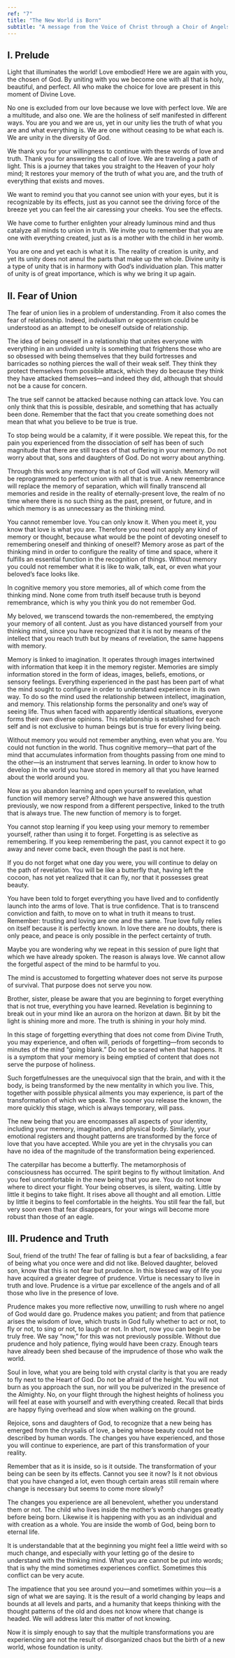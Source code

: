 ```yaml
---
ref: "7"
title: "The New World is Born"
subtitle: "A message from the Voice of Christ through a Choir of Angels, in the presence of Archangel Raphael and Archangel Gabriel"
---
```


## I. Prelude

Light that illuminates the world! Love embodied! Here we are again with you,
the chosen of God. By uniting with you we become one with all that is holy,
beautiful, and perfect. All who make the choice for love are present in this
moment of Divine Love.

No one is excluded from our love because we love with perfect love. We are a
multitude, and also one. We are the holiness of self manifested in different
ways. You are you and we are us, yet in our unity lies the truth of what you
are and what everything is. We are one without ceasing to be what each is. We
are unity in the diversity of God.

We thank you for your willingness to continue with these words of love and
truth. Thank you for answering the call of love. We are traveling a path of
light. This is a journey that takes you straight to the Heaven of your holy
mind; It restores your memory of the truth of what you are, and the truth of
everything that exists and moves.

We want to remind you that you cannot see union with your eyes, but it is
recognizable by its effects, just as you cannot see the driving force of the
breeze yet you can feel the air caressing your cheeks. You see the effects.

We have come to further enlighten your already luminous mind and thus catalyze
all minds to union in truth. We invite you to remember that you are one with
everything created, just as is a mother with the child in her womb.

You are one and yet each is what it is. The reality of creation is unity, and
yet its unity does not annul the parts that make up the whole. Divine unity is
a type of unity that is in harmony with God’s individuation plan. This matter
of unity is of great importance, which is why we bring it up again.

## II. Fear of Union

The fear of union lies in a problem of understanding. From it also comes the
fear of relationship. Indeed, individualism or egocentrism could be
understood as an attempt to be oneself outside of relationship.

The idea of being oneself in a relationship that unites everyone with
everything in an undivided unity is something that frightens those who are so
obsessed with being themselves that they build fortresses and barricades so
nothing pierces the wall of their weak self. They think they protect themselves
from possible attack, which they do because they think they have attacked
themselves—and indeed they did, although that should not be a cause for
concern.

The true self cannot be attacked because nothing can attack love. You can only
think that this is possible, desirable, and something that has actually been
done. Remember that the fact that you create something does not mean that what
you believe to be true is true.

To stop being would be a calamity, if it were possible. We repeat this, for the
pain you experienced from the dissociation of self has been of such magnitude
that there are still traces of that suffering in your memory. Do not worry
about that, sons and daughters of God. Do not worry about anything.

Through this work any memory that is not of God will vanish. Memory will be
reprogrammed to perfect union with all that is true. A new remembrance will
replace the memory of separation, which will finally transcend all memories
and reside in the reality of eternally-present love, the realm of no time where
there is no such thing as the past, present, or future, and in which memory is
as unnecessary as the thinking mind.

You cannot remember love. You can only know it. When you meet it, you know that
love is what you are. Therefore you need not apply any kind of memory or
thought, because what would be the point of devoting oneself to remembering
oneself and thinking of oneself? Memory arose as part of the thinking mind in
order to configure the reality of time and space, where it fulfills an
essential function in the recognition of things. Without memory you could not
remember what it is like to walk, talk, eat, or even what your beloved’s face
looks like.

In cognitive memory you store memories, all of which come from the thinking
mind. None come from truth itself because truth is beyond remembrance, which is
why you think you do not remember God.

My beloved, we transcend towards the non-remembered, the emptying your memory
of all content. Just as you have distanced yourself from your thinking mind,
since you have recognized that it is not by means of the intellect that you
reach truth but by means of revelation, the same happens with memory.

Memory is linked to imagination. It operates through images intertwined with
information that keep it in the memory register. Memories are simply
information stored in the form of ideas, images, beliefs, emotions, or sensory
feelings. Everything experienced in the past has been part of what the mind
sought to configure in order to understand experience in its own way. To do so
the mind used the relationship between intellect, imagination, and memory.
This relationship forms the personality and one’s way of seeing life. Thus when
faced with apparently identical situations, everyone forms their own diverse
opinions. This relationship is established for each self and is not exclusive
to human beings but is true for every living being.

Without memory you would not remember anything, even what you are. You could
not function in the world. Thus cognitive memory—that part of the mind that
accumulates information from thoughts passing from one mind to the other—is
an instrument that serves learning. In order to know how to develop in the
world you have stored in memory all that you have learned about the world
around you.

Now as you abandon learning and open yourself to revelation, what function
will memory serve? Although we have answered this question previously, we now
respond from a different perspective, linked to the truth that is always true.
The new function of memory is to forget.

You cannot stop learning if you keep using your memory to remember yourself,
rather than using it to forget. Forgetting is as selective as remembering. If
you keep remembering the past, you cannot expect it to go away and never come
back, even though the past is not here.

If you do not forget what one day you were, you will continue to delay on the
path of revelation. You will be like a butterfly that, having left the cocoon,
has not yet realized that it can fly, nor that it possesses great beauty.

You have been told to forget everything you have lived and to confidently
launch into the arms of love. That is true confidence. That is to transcend
conviction and faith, to move on to what in truth it means to trust. Remember:
trusting and loving are one and the same. True love fully relies on itself
because it is perfectly known. In love there are no doubts, there is only
peace, and peace is only possible in the perfect certainty of truth.

Maybe you are wondering why we repeat in this session of pure light that which
we have already spoken. The reason is always love. We cannot allow the
forgetful aspect of the mind to be harmful to you.

The mind is accustomed to forgetting whatever does not serve its purpose of
survival. That purpose does not serve you now.

Brother, sister, please be aware that you are beginning to forget everything
that is not true, everything you have learned. Revelation is beginning to break
out in your mind like an aurora on the horizon at dawn. Bit by bit the light is
shining more and more. The truth is shining in your holy mind.

In this stage of forgetting everything that does not come from Divine Truth,
you may experience, and often will, periods of forgetting—from seconds to
minutes of the mind “going blank.” Do not be scared when that happens. It is a
symptom that your memory is being emptied of content that does not serve the
purpose of holiness.

Such forgetfulnesses are the unequivocal sign that the brain, and with it the
body, is being transformed by the new mentality in which you live. This,
together with possible physical ailments you may experience, is part of the
transformation of which we speak. The sooner you release the known, the more
quickly this stage, which is always temporary, will pass.

The new being that you are encompasses all aspects of your identity, including
your memory, imagination, and physical body. Similarly, your emotional
registers and thought patterns are transformed by the force of love that you
have accepted. While you are yet in the chrysalis you can have no idea of the
magnitude of the transformation being experienced.

The caterpillar has become a butterfly. The metamorphosis of consciousness has
occurred. The spirit begins to fly without limitation. And you feel
uncomfortable in the new being that you are. You do not know where to direct
your flight. Your being observes, is silent, waiting. Little by little it
begins to take flight. It rises above all thought and all emotion. Little by
little it begins to feel comfortable in the heights. You still fear the fall,
but very soon even that fear disappears, for your wings will become more robust
than those of an eagle.

## III. Prudence and Truth

Soul, friend of the truth! The fear of falling is but a fear of backsliding, a
fear of being what you once were and did not like. Beloved daughter, beloved
son, know that this is not fear but prudence. In this blessed way of life you
have acquired a greater degree of prudence. Virtue is necessary to live in
truth and love. Prudence is a virtue par excellence of the angels and of all
those who live in the presence of love.

Prudence makes you more reflective now, unwilling to rush where no angel of God
would dare go. Prudence makes you patient; and from that patience arises the
wisdom of love, which trusts in God fully whether to act or not, to fly or not,
to sing or not, to laugh or not. In short, now you can begin to be truly free.
We say “now,” for this was not previously possible. Without due prudence and
holy patience, flying would have been crazy. Enough tears have already been
shed because of the imprudence of those who walk the world.

Soul in love, what you are being told with crystal clarity is that you are
ready to fly next to the Heart of God. Do not be afraid of the height. You will
not burn as you approach the sun, nor will you be pulverized in the presence of
the Almighty. No, on your flight through the highest heights of holiness you
will feel at ease with yourself and with everything created. Recall that birds
are happy flying overhead and slow when walking on the ground.

Rejoice, sons and daughters of God, to recognize that a new being has emerged
from the chrysalis of love, a being whose beauty could not be described by
human words. The changes you have experienced, and those you will continue to
experience, are part of this transformation of your reality.

Remember that as it is inside, so is it outside. The transformation of your
being can be seen by its effects. Cannot you see it now? Is it not obvious that
you have changed a lot, even though certain areas still remain where change is
necessary but seems to come more slowly?

The changes you experience are all benevolent, whether you understand them or
not. The child who lives inside the mother’s womb changes greatly before
being born. Likewise it is happening with you as an individual and with
creation as a whole. You are inside the womb of God, being born to eternal
life.

It is understandable that at the beginning you might feel a little weird with
so much change, and especially with your letting go of the desire to understand
with the thinking mind. What you are cannot be put into words; that is why the
mind sometimes experiences conflict. Sometimes this conflict can be very acute.

The impatience that you see around you—and sometimes within you—is a sign of
what we are saying. It is the result of a world changing by leaps and bounds at
all levels and parts, and a humanity that keeps thinking with the thought
patterns of the old and does not know where that change is headed. We will
address later this matter of not knowing.

Now it is simply enough to say that the multiple transformations you are
experiencing are not the result of disorganized chaos but the birth of a new
world, whose foundation is unity.


